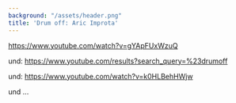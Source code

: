```yaml
---
background: "/assets/header.png"
title: 'Drum off: Aric Improta'
---
```


https://www.youtube.com/watch?v=gYApFUxWzuQ

und: https://www.youtube.com/results?search_query=%23drumoff

und: https://www.youtube.com/watch?v=k0HLBehHWjw

und ...